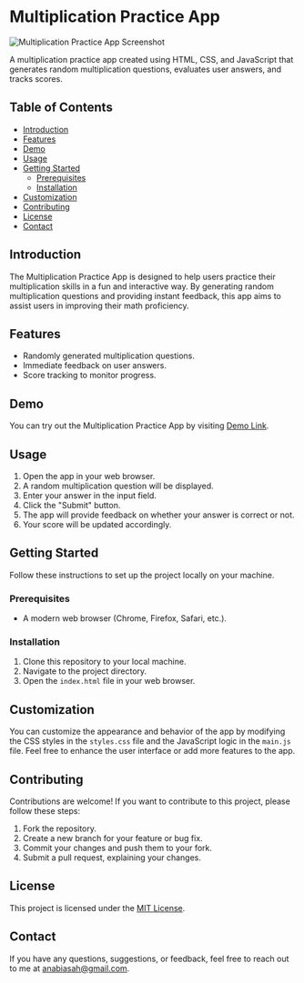 # Multiplication Practice App

![Multiplication Practice App Screenshot](screenshot.png)

A multiplication practice app created using HTML, CSS, and JavaScript that generates random multiplication questions, evaluates user answers, and tracks scores.

## Table of Contents
- [Introduction](#introduction)
- [Features](#features)
- [Demo](#demo)
- [Usage](#usage)
- [Getting Started](#getting-started)
  - [Prerequisites](#prerequisites)
  - [Installation](#installation)
- [Customization](#customization)
- [Contributing](#contributing)
- [License](#license)
- [Contact](#contact)

## Introduction
The Multiplication Practice App is designed to help users practice their multiplication skills in a fun and interactive way. By generating random multiplication questions and providing instant feedback, this app aims to assist users in improving their math proficiency.

## Features
- Randomly generated multiplication questions.
- Immediate feedback on user answers.
- Score tracking to monitor progress.

## Demo
You can try out the Multiplication Practice App by visiting [Demo Link](#).

## Usage
1. Open the app in your web browser.
2. A random multiplication question will be displayed.
3. Enter your answer in the input field.
4. Click the "Submit" button.
5. The app will provide feedback on whether your answer is correct or not.
6. Your score will be updated accordingly.

## Getting Started
Follow these instructions to set up the project locally on your machine.

### Prerequisites
- A modern web browser (Chrome, Firefox, Safari, etc.).

### Installation
1. Clone this repository to your local machine.
2. Navigate to the project directory.
3. Open the `index.html` file in your web browser.

## Customization
You can customize the appearance and behavior of the app by modifying the CSS styles in the `styles.css` file and the JavaScript logic in the `main.js` file. Feel free to enhance the user interface or add more features to the app.

## Contributing
Contributions are welcome! If you want to contribute to this project, please follow these steps:
1. Fork the repository.
2. Create a new branch for your feature or bug fix.
3. Commit your changes and push them to your fork.
4. Submit a pull request, explaining your changes.

## License
This project is licensed under the [MIT License](LICENSE).

## Contact
If you have any questions, suggestions, or feedback, feel free to reach out to me at anabiasah@gmail.com.

